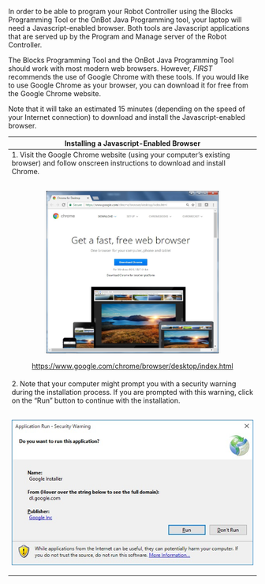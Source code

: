 In order to be able to program your Robot Controller using the Blocks Programming Tool or the OnBot Java Programming tool, your laptop will need a Javascript-enabled browser.  Both tools are Javascript applications that are served up by the Program and Manage server of the Robot Controller.

The Blocks Programming Tool and the OnBot Java Programming Tool should work with most modern web browsers.  However, _FIRST_ recommends the use of Google Chrome with these tools.  If you would like to use Google Chrome as your browser, you can download it for free from the Google Chrome website.

Note that it will take an estimated 15 minutes (depending on the speed of your Internet connection) to download and install the Javascript-enabled browser.

| Installing a Javascript-Enabled Browser |
| ---- |
| 1. Visit the Google Chrome website (using your computer’s existing browser) and follow onscreen instructions to download and install Chrome.<br/><br/><p align="center"><img src="https://github.com/FIRST-Tech-Challenge/WikiSupport/blob/master/ftc_app/images/InstallingBrowserStep1.jpg" width="350"><p align="center">https://www.google.com/chrome/browser/desktop/index.html</p>|
| 2. Note that your computer might prompt you with a security warning during the installation process.  If you are prompted with this warning, click on the “Run” button to continue with the installation.<br/><br/><p align="center"><img src="https://github.com/FIRST-Tech-Challenge/WikiSupport/blob/master/ftc_app/images/InstallingBrowserStep2.jpg" width="500"> |
